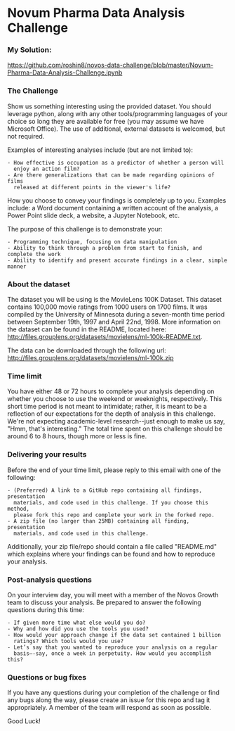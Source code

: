 # Novum Pharma Data Analysis Challenge

### My Solution:
https://github.com/roshin8/novos-data-challenge/blob/master/Novum-Pharma-Data-Analysis-Challenge.ipynb

### The Challenge

  Show us something interesting using the provided dataset. You should leverage 
  python, along with any other tools/programming languages of your choice so long 
  they are available for free (you may assume we have Microsoft Office). The use 
  of additional, external datasets is welcomed, but not required.

  Examples of interesting analyses include (but are not limited to):
  
    - How effective is occupation as a predictor of whether a person will
      enjoy an action film?
    - Are there generalizations that can be made regarding opinions of films
      released at different points in the viewer's life?

  How you choose to convey your findings is completely up to you.
  Examples include: a Word document containing a written account of the
  analysis, a Power Point slide deck, a website, a Jupyter Notebook, etc.
  
  The purpose of this challenge is to demonstrate your:
  
    - Programming technique, focusing on data manipulation
    - Ability to think through a problem from start to finish, and complete the work
    - Ability to identify and present accurate findings in a clear, simple manner

### About the dataset

  The dataset you will be using is the MovieLens 100K Dataset. This dataset
  contains 100,000 movie ratings from 1000 users on 1700 films. It was compiled
  by the University of Minnesota during a seven-month time period between
  September 19th, 1997 and April 22nd, 1998. More information on the dataset
  can be found in the README, located here:
  http://files.grouplens.org/datasets/movielens/ml-100k-README.txt.

  The data can be downloaded through the following url:
  http://files.grouplens.org/datasets/movielens/ml-100k.zip

### Time limit

  You have either 48 or 72 hours to complete your analysis depending on whether you
  choose to use the weekend or weeknights, respectively. This short time
  period is not meant to intimidate; rather, it is meant to be a reflection of
  our expectations for the depth of analysis in this challenge. We're not
  expecting academic-level research--just enough to make us say, "Hmm, that's
  interesting." The total time spent on this challenge should be around 6 to 8
  hours, though more or less is fine.

### Delivering your results

  Before the end of your time limit, please reply to this email with one of the
  following:
  
    - (Preferred) A link to a GitHub repo containing all findings, presentation
      materials, and code used in this challenge. If you choose this method, 
      please fork this repo and complete your work in the forked repo.
    - A zip file (no larger than 25MB) containing all finding, presentation
      materials, and code used in this challenge.

  Additionally, your zip file/repo should contain a file called "README.md"
  which explains where your findings can be found and how to reproduce your
  analysis.

### Post-analysis questions

  On your interview day, you will meet with a member of the Novos Growth team
  to discuss your analysis. Be prepared to answer the following questions
  during this time:
  
    - If given more time what else would you do?
    - Why and how did you use the tools you used?
    - How would your approach change if the data set contained 1 billion
      ratings? Which tools would you use?
    - Let’s say that you wanted to reproduce your analysis on a regular
      basis—-say, once a week in perpetuity. How would you accomplish this?

### Questions or bug fixes

  If you have any questions during your completion of the challenge or find 
  any bugs along the way, please create an issue for this repo and tag it 
  appropriately. A member of the team will respond as soon as possible.


Good Luck!
